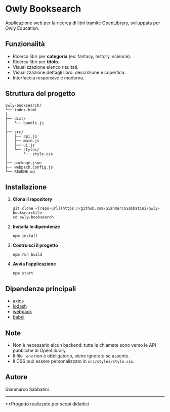 # Owly Booksearch

Applicazione web per la ricerca di libri tramite [OpenLibrary](https://openlibrary.org/), sviluppata per Owly Education.

## Funzionalità

- Ricerca libri per **categoria** (es: fantasy, history, science).
- Ricerca libri per **titolo**.
- Visualizzazione elenco risultati.
- Visualizzazione dettagli libro: descrizione e copertina.
- Interfaccia responsive e moderna.

## Struttura del progetto

```
owly-booksearch/
└── index.html
│
├── dist/
│   └── bundle.js
│
├── src/
│   ├── api.js
│   ├── main.js
│   ├── ui.js
│   └── styles/
│       └── style.css
│
├── package.json
├── webpack.config.js
└── README.md
```

## Installazione

1. **Clona il repository**  
   ```
   git clone <[repo-url](https://github.com/GianmarcoSabbatini/owly-booksearch/)>
   cd owly-booksearch
   ```

2. **Installa le dipendenze**  
   ```
   npm install
   ```

3. **Costruisci il progetto**  
   ```
   npm run build
   ```

4. **Avvia l’applicazione**  
    ```
   npm start
    ```

## Dipendenze principali

- [axios](https://github.com/axios/axios)
- [lodash](https://lodash.com/)
- [webpack](https://webpack.js.org/)
- [babel](https://babeljs.io/)

## Note

- Non è necessario alcun backend: tutte le chiamate sono verso le API pubbliche di OpenLibrary.
- Il file `.env` non è obbligatorio, viene ignorato se assente.
- Il CSS può essere personalizzato in `src/styles/style.css`.

## Autore

Gianmarco Sabbatini

---

**Progetto realizzato per scopi didattici
